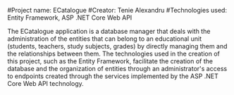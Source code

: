   #Project name: ECatalogue
  #Creator: Tenie Alexandru
  #Technologies used: Entity Framework, ASP .NET Core Web API
  
  
  The ECatalogue application is a database manager that deals 
with the administration of the entities that can belong 
to an educational unit (students, teachers, study subjects, grades) 
by directly managing them and the relationships between them. 
  The technologies used in the creation of this project, such as 
the Entity Framework, facilitate the creation of the database 
and the organization of entities through an administrator's access 
to endpoints created through the services implemented by the 
ASP .NET Core Web API technology.
